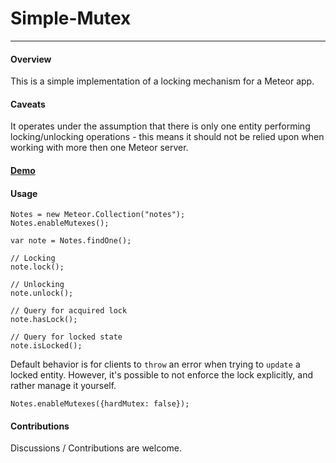 # Simple-Mutex
---

#### Overview
This is a simple implementation of a locking mechanism for a Meteor app.

#### Caveats
It operates under the assumption that there is only one entity performing locking/unlocking operations - this means it should not be relied upon when working with more then one Meteor server.

#### [Demo](http://simple-mutex.meteor.com)

#### Usage

```
Notes = new Meteor.Collection("notes");
Notes.enableMutexes();
```

```
var note = Notes.findOne();

// Locking
note.lock();

// Unlocking
note.unlock();

// Query for acquired lock
note.hasLock();

// Query for locked state
note.isLocked();
```

Default behavior is for clients to `throw` an error when trying to `update` a locked entity. However, it's possible to not enforce the lock explicitly, and rather manage it yourself.

```
Notes.enableMutexes({hardMutex: false});
```

#### Contributions

Discussions / Contributions are welcome.
